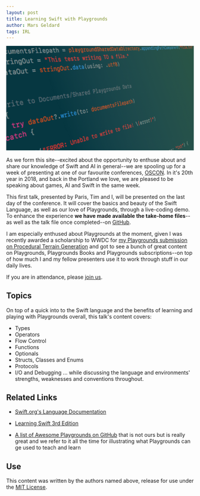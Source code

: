 ```yaml
---
layout: post
title: Learning Swift with Playgrounds
author: Mars Geldard
tags: IRL
---
```


<img src="https://raw.githubusercontent.com/AIwithSwift/AIwithSwift.github.io/master/assets/images/screenshot.png" class="postimage" />

As we form this site--excited about the opportunity to enthuse about and share our knowledge of Swift and AI in general--we are spooling up for a week of presenting at one of our favourite conferences, [OSCON](https://conferences.oreilly.com/oscon/oscon-or). In it's 20th year in 2018, and back in the Portland we love, we are pleased to be speaking about games, AI and Swift in the same week.

This first talk, presented by Paris, Tim and I, will be presented on the last day of the conference. It will cover the basics and beauty of the Swift Language, as well as our love of Playgrounds, through a live-coding demo. To enhance the experience **we have made available the take-home files**--as well as the talk file once completed--on [GitHub](https://github.com/thesecretlab/LearningSwiftAtOSCON2018).

I am especially enthused about Playgrounds at the moment, given I was recently awarded a scholarship to WWDC for [my Playgrounds submission on Procedural Terrain Generation](https://github.com/TheMartianLife/WWDC-2018) and got to see a bunch of great content on Playgrounds, Playgrounds Books and Playgrounds subscriptions--on top of how much I and my fellow presenters use it to work through stuff in our daily lives.

If you are in attendance, please [join us](https://conferences.oreilly.com/oscon/oscon-or/public/schedule/detail/67645).

## Topics
On top of a quick into to the Swift language and the benefits of learning and playing with Playgrounds overall, this talk's content covers:
* Types
* Operators
* Flow Control
* Functions
* Optionals
* Structs, Classes and Enums
* Protocols
* I/O and Debugging
... while discussing the language and environments' strengths, weaknesses and conventions throughout.

## Related Links
 * [Swift.org's Language Documentation](https://docs.swift.org)

 * [Learning Swift 3rd Edition](http://shop.oreilly.com/product/0636920083566.do)

 * [A list of Awesome Playgrounds on GitHub](https://github.com/uraimo/Awesome-Swift-Playgrounds) that is not ours but is really great and we refer to it all the time for illustrating what Playgrounds can ge used to teach and learn

## Use
This content was written by the authors named above, release for use under the [MIT License](https://opensource.org/licenses/MIT).
